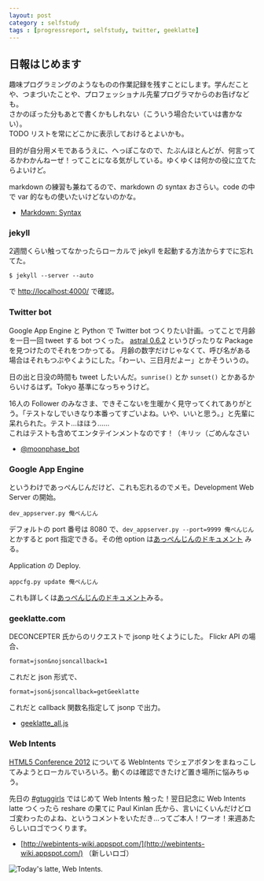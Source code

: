 ```yaml
---
layout: post
category : selfstudy
tags : [progressreport, selfstudy, twitter, geeklatte]
---
```

## 日報はじめます

趣味プログラミングのようなものの作業記録を残すことにします。学んだことや、つまづいたことや、プロフェッショナル先輩プログラマからのお告げなども。  
さかのぼった分もあとで書くかもしれない（こういう場合たいていは書かない）。  
TODO リストを常にどこかに表示しておけるとよいかも。

目的が自分用メモであるうえに、へっぽこなので、たぶんほとんどが、何言ってるかわかんねーぜ！ってことになる気がしている。ゆくゆくは何かの役に立てたらよいけど。

markdown の練習も兼ねてるので、markdown の syntax おさらい。code の中で var 的なもの使いたいけどないのかな。

* [Markdown: Syntax](http://daringfireball.net/projects/markdown/syntax)

### jekyll

2週間くらい触ってなかったらローカルで jekyll を起動する方法からすでに忘れてた。

	$ jekyll --server --auto

で [http://localhost:4000/](http://localhost:4000/) で確認。

### Twitter bot
Google App Engine と Python で Twitter bot つくりたい計画。ってことで月齢を一日一回 tweet する bot つくった。
[astral 0.6.2](http://pypi.python.org/pypi/astral/) というぴったりな Package を見つけたのでそれをつかってる。
月齢の数字だけじゃなくて、呼び名がある場合はそれもつぶやくようにした。「わーい、三日月だよー」とかそういうの。

日の出と日没の時間も tweet したいんだ。`sunrise()` とか `sunset()` とかあるからいけるはず。Tokyo 基準になっちゃうけど。

16人の Follower のみなさま、できそこないを生暖かく見守ってくれてありがとう。「テストなしでいきなり本番ってすごいよね。いや、いいと思う。」と先輩に呆れられた。テスト…ほほう……  
これはテストも含めてエンタテインメントなのです！（キリッ（ごめんなさい

* [@moonphase_bot](https://twitter.com/moonphase_bot)

### Google App Engine

というわけであっぺんじんだけど、これも忘れるのでメモ。Development Web Server の開始。

	dev_appserver.py 俺ぺんじん

デフォルトの port 番号は 8080 で、`dev_appserver.py --port=9999 俺ぺんじん` とかすると port 指定できる。その他 option は[あっぺんじんのドキュメント](https://developers.google.com/appengine/docs/python/tools/devserver?hl=en) みる。

Application の Deploy.

	appcfg.py update 俺ぺんじん

これも詳しくは[あっぺんじんのドキュメント](https://developers.google.com/appengine/docs/python/tools/uploadinganapp?hl=en)みる。


### geeklatte.com
DECONCEPTER 氏からのリクエストで jsonp 吐くようにした。 
Flickr API の場合、

	format=json&nojsoncallback=1

これだと json 形式で、

	format=json&jsoncallback=getGeeklatte

これだと callback 関数名指定して jsonp で出力。

* [geeklatte_all.js](http://geeklatte.com/geeklatte_all.js)

### Web Intents
[HTML5 Conference 2012](http://events.html5j.org/conference/2012/09/) についてる WebIntents でシェアボタンをまねっこしてみようとローカルでいろいろ。動くのは確認できたけど置き場所に悩みちゅう。

先日の [#gtuggirls](https://docs.google.com/document/d/1yrznHMMLilPQEQio64EI9Mbqj2SCj_ZiSlRGfisR-K0/edit) ではじめて Web Intents 触った！翌日記念に Web Intents latte つくったら reshare の果てに Paul Kinlan 氏から、言いにくいんだけどロゴ変わったのよね、というコメントをいただき…ってご本人！ワーオ！来週あたらしいロゴでつくります。

* [http://webintents-wiki.appspot.com/](http://webintents-wiki.appspot.com/) （新しいロゴ）

![Today's latte, Web Intents.](http://farm9.staticflickr.com/8046/8098765939_3ffa1b2959_z.jpg)

